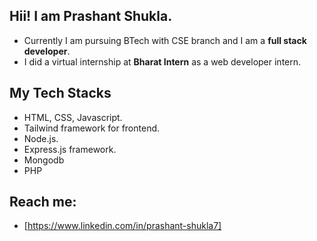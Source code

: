 ## Hii! I am Prashant Shukla.

 - Currently I am pursuing BTech with CSE branch and I am a **full stack
   developer**.
 - I did a virtual internship at **Bharat Intern** as a web developer intern. 
 ## My Tech Stacks
 
 - HTML, CSS, Javascript.
 - Tailwind framework for frontend.
 - Node.js.
 - Express.js framework.
 - Mongodb
 - PHP
## Reach me:
 - [https://www.linkedin.com/in/prashant-shukla7]
